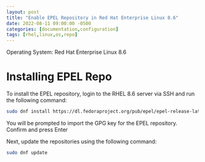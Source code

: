```yaml
---
layout: post
title: "Enable EPEL Repository in Red Hat Enterprise Linux 8.6"
date: 2022-08-11 09:00:00 -0500
categories: [documentation,configuration]
tags: [rhel,linux,os,repo]
---
```


Operating System: Red Hat Enterprise Linux 8.6

# Installing EPEL Repo

To install the EPEL repository, login to the RHEL 8.6 server via SSH and run the following command:

```bash
sudo dnf install https://dl.fedoraproject.org/pub/epel/epel-release-latest-8.noarch.rpm
```

You will be prompted to import the GPG key for the EPEL repository. Confirm and press Enter

Next, update the repositories using the following command:

```bash
sudo dnf update
```